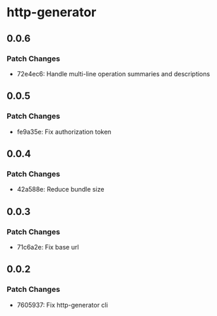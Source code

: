 # http-generator

## 0.0.6

### Patch Changes

- 72e4ec6: Handle multi-line operation summaries and descriptions

## 0.0.5

### Patch Changes

- fe9a35e: Fix authorization token

## 0.0.4

### Patch Changes

- 42a588e: Reduce bundle size

## 0.0.3

### Patch Changes

- 71c6a2e: Fix base url

## 0.0.2

### Patch Changes

- 7605937: Fix http-generator cli
